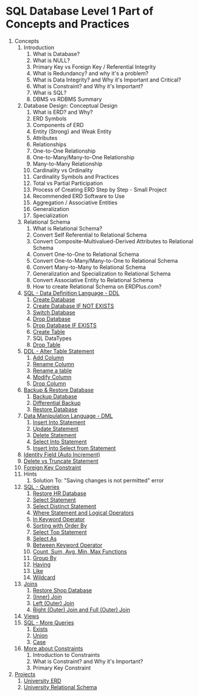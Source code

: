 # SQL Database Level 1 Part of Concepts and Practices

1. Concepts
    1. Introduction
        1. What is Database?
        2. What is NULL?
        3. Primary Key vs Foreign Key / Referential Integrity
        4. What is Redundancy? and why it's a problem?
        5. What is Data Integrity? and Why it's Important and Critical?
        6. What is Constraint? and Why it's Important?
        7. What is SQL?
        8. DBMS vs RDBMS Summary
    2. Database Design: Conceptual Design
        1. What is ERD? and Why?
        2. ERD Symbols
        3. Components of ERD
        4. Entity (Strong) and Weak Entity
        5. Attributes
        6. Relationships
        7. One-to-One Relationship
        8. One-to-Many/Many-to-One Relationship
        9. Many-to-Many Relationship
        10. Cardinality vs Ordinality
        11. Cardinality Symbols and Practices
        12. Total vs Partial Participation
        13. Process of Creating ERD Step by Step - Small Project
        14. Recommended ERD Software to Use
        15. Aggregation / Associative Entities
        16. Generalization
        17. Specialization
    3. Relational Schema
        1. What is Relational Schema?
        2. Convert Self Referential to Relational Schema
        3. Convert Composite-Multivalued-Derived Attributes to Relational Schema
        4. Convert One-to-One to Relational Schema
        5. Convert One-to-Many/Many-to-One to Relational Schema
        6. Convert Many-to-Many to Relational Schema
        7. Generalization and Specialization to Relational Schema
        8. Convert Associative Entity to Relational Schema
        9. How to create Relational Schema on ERDPlus.com?
    4. [SQL - Data Definition Language - DDL](src/_1_concepts/_1_4_sql_data_definition_language_ddl)
        1. [Create Database](src/_1_concepts/_1_4_sql_data_definition_language_ddl/_1_4_1_create_database)
        2. [Create Database IF NOT EXISTS](src/_1_concepts/_1_4_sql_data_definition_language_ddl/_1_4_2_create_database_if_not_exists)
        3. [Switch Database](src/_1_concepts/_1_4_sql_data_definition_language_ddl/_1_4_3_switch_database)
        4. [Drop Database](src/_1_concepts/_1_4_sql_data_definition_language_ddl/_1_4_4_drop_database)
        5. [Drop Database IF EXISTS](src/_1_concepts/_1_4_sql_data_definition_language_ddl/_1_4_5_drop_database_if_exists)
        6. [Create Table](src/_1_concepts/_1_4_sql_data_definition_language_ddl/_1_4_6_create_table)
        7. SQL DataTypes
        8. [Drop Table](src/_1_concepts/_1_4_sql_data_definition_language_ddl/_1_4_8_drop_table)
    5. [DDL - Alter Table Statement](src/_1_concepts/_1_5_ddl_alter_table_statement)
        1. [Add Column](src/_1_concepts/_1_5_ddl_alter_table_statement/_1_5_1_add_column)
        2. [Rename Column](src/_1_concepts/_1_5_ddl_alter_table_statement/_1_5_2_rename_column)
        3. [Rename a table](src/_1_concepts/_1_5_ddl_alter_table_statement/_1_5_3_rename_a_table)
        4. [Modify Column](src/_1_concepts/_1_5_ddl_alter_table_statement/_1_5_4_modify_column)
        5. [Drop Column](src/_1_concepts/_1_5_ddl_alter_table_statement/_1_5_5_delete_column)
    6. [Backup & Restore Database](src/_1_concepts/_1_6_backup_and_restore_database)
        1. [Backup Database](src/_1_concepts/_1_6_backup_and_restore_database/_1_6_1_backup_database)
        2. [Differential Backup](src/_1_concepts/_1_6_backup_and_restore_database/_1_6_2_differential_backup)
        3. [Restore Database](src/_1_concepts/_1_6_backup_and_restore_database/_1_6_3_restore_database)
    7. [Data Manipulation Language - DML](src/_1_concepts/_1_7_data_manipulation_language_dml)
        1. [Insert Into Statement](src/_1_concepts/_1_7_data_manipulation_language_dml/_1_7_1_insert_into_statement)
        2. [Update Statement](src/_1_concepts/_1_7_data_manipulation_language_dml/_1_7_2_update_statement)
        3. [Delete Statement](src/_1_concepts/_1_7_data_manipulation_language_dml/_1_7_3_delete_statement)
        4. [Select Into Statement](src/_1_concepts/_1_7_data_manipulation_language_dml/_1_7_4_select_into_statement)
        5. [Insert Into Select from Statement](src/_1_concepts/_1_7_data_manipulation_language_dml/_1_7_5_select_into_select_from_statement)
    8. [Identity Field (Auto Increment)](src/_1_concepts/_1_8_identity_field)
    9. [Delete vs Truncate Statement](src/_1_concepts/_1_9_delete_vs_truncate_statement)
    10. [Foreign Key Constraint](src/_1_concepts/_1_10_foreign_key_constraint)
    11. Hints
        1. Solution To: "Saving changes is not permitted" error
    12. [SQL - Queries](src/_1_concepts/_1_12_sql_queries)
        1. [Restore HR Database](src/_1_concepts/_1_12_sql_queries/SampleDatbase)
        2. [Select Statement](src/_1_concepts/_1_12_sql_queries/_1_12_2_select_statement)
        3. [Select Distinct Statement](src/_1_concepts/_1_12_sql_queries/_1_12_3_select_distinct_statement)
        4. [Where Statement and Logical Operators](src/_1_concepts/_1_12_sql_queries/_1_12_4_where_statement_and_logical_operators)
        5. [In Keyword Operator](src/_1_concepts/_1_12_sql_queries/_1_12_5_in_keyowrd_operator)
        6. [Sorting with Order By](src/_1_concepts/_1_12_sql_queries/_1_12_6_sorting_with_order_by)
        7. [Select Top Statement](src/_1_concepts/_1_12_sql_queries/_1_12_7_select_top_statement)
        8. [Select As](src/_1_concepts/_1_12_sql_queries/_1_12_8_select_as)
        9. [Between Keyword Operator](src/_1_concepts/_1_12_sql_queries/_1_12_9_between_keyword_operator)
        10. [Count, Sum, Avg, Min, Max Functions](src/_1_concepts/_1_12_sql_queries/_1_12_10_count_and_sum_and_avg_and_min_and_max_functions)
        11. [Group By](src/_1_concepts/_1_12_sql_queries/_1_12_11_group_by)
        12. [Having](src/_1_concepts/_1_12_sql_queries/_1_12_12_having)
        13. [Like](src/_1_concepts/_1_12_sql_queries/_1_12_13_like)
        14. [Wildcard](src/_1_concepts/_1_12_sql_queries/_1_12_14_wildcard)
    13. [Joins](src/_1_concepts/_1_13_joins)
        1. [Restore Shop Database](src/_1_concepts/_1_13_joins/SampleDatbase)
        2. [(Inner) Join](src/_1_concepts/_1_13_joins/_1_13_2_inner_join)
        3. [Left (Outer) Join](src/_1_concepts/_1_13_joins/_1_13_3_left_outer_join)
        4. [Right (Outer) Join and Full (Outer) Join](src/_1_concepts/_1_13_joins/_1_13_4_right_outer_join_and_full_outer_join)
    14. [Views](src/_1_concepts/_1_14_views)
    15. [SQL - More Queries](src/_1_concepts/_1_15_sql_queries)
        1. [Exists](src/_1_concepts/_1_15_sql_queries/_1_15_1_exists)
        2. [Union](src/_1_concepts/_1_15_sql_queries/_1_15_2_union)
        3. [Case](src/_1_concepts/_1_15_sql_queries/_1_15_3_case)
    16. [More about Constraints](src/_1_concepts/_1_16_more_about_constraints)
        1. Introduction to Constraints
        2. What is Constraint? and Why it's Important?
        3. Primary Key Constraint
2. [Projects](src/_2_projects)
    1. [University ERD](src/_2_projects/_2_1_university_erd)
    2. [University Relational Schema](src/_2_projects/_2_2_university_relational_schema)
